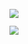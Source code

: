![](http://oss-file-cache.oss-cn-shanghai.aliyuncs.com/1660296081_image.png)

![](http://oss-file-cache.oss-cn-shanghai.aliyuncs.com/1660296120_image.png)